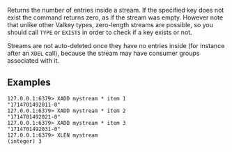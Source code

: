 Returns the number of entries inside a stream. If the specified key does not
exist the command returns zero, as if the stream was empty.
However note that unlike other Valkey types, zero-length streams are
possible, so you should call `TYPE` or `EXISTS` in order to check if
a key exists or not.

Streams are not auto-deleted once they have no entries inside (for instance
after an `XDEL` call), because the stream may have consumer groups
associated with it.

## Examples

```valkey-cli
127.0.0.1:6379> XADD mystream * item 1
"1714701492011-0"
127.0.0.1:6379> XADD mystream * item 2
"1714701492021-0"
127.0.0.1:6379> XADD mystream * item 3
"1714701492031-0"
127.0.0.1:6379> XLEN mystream
(integer) 3
```
